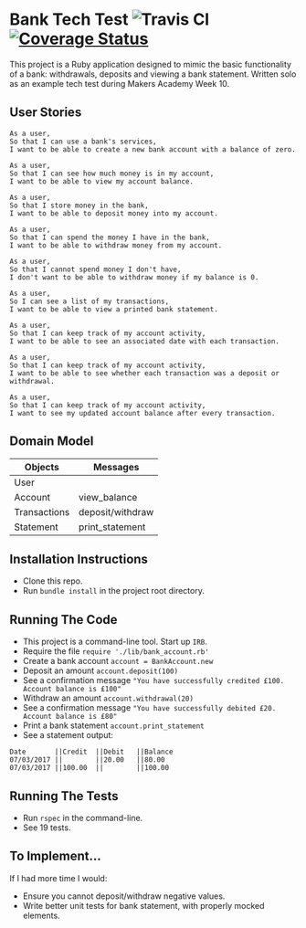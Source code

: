 # Bank Tech Test ![Travis CI](https://travis-ci.org/tamarlehmann/bank-tech-test.svg?branch=master) [![Coverage Status](https://coveralls.io/repos/github/tamarlehmann/bank-tech-test/badge.svg?branch=master)](https://coveralls.io/github/tamarlehmann/bank-tech-test?branch=master)

This project is a Ruby application designed to mimic the basic functionality of a bank: withdrawals, deposits and viewing a bank statement. Written solo as an example tech test during Makers Academy Week 10.

## User Stories

```
As a user,
So that I can use a bank's services,
I want to be able to create a new bank account with a balance of zero.

As a user,
So that I can see how much money is in my account,
I want to be able to view my account balance.

As a user,
So that I store money in the bank,
I want to be able to deposit money into my account.

As a user,
So that I can spend the money I have in the bank,
I want to be able to withdraw money from my account.

As a user,
So that I cannot spend money I don't have,
I don't want to be able to withdraw money if my balance is 0.

As a user,
So I can see a list of my transactions,
I want to be able to view a printed bank statement.

As a user,
So that I can keep track of my account activity,
I want to be able to see an associated date with each transaction.

As a user,
So that I can keep track of my account activity,
I want to be able to see whether each transaction was a deposit or withdrawal.

As a user,
So that I can keep track of my account activity,
I want to see my updated account balance after every transaction.
```

## Domain Model

| Objects | Messages |
| -------- | -------- |
| User     |          |
| Account | view_balance |
| Transactions | deposit/withdraw |
| Statement | print_statement|


## Installation Instructions

* Clone this repo.
* Run `bundle install` in the project root directory.

## Running The Code

* This project is a command-line tool. Start up `IRB`.
* Require the file `require './lib/bank_account.rb'`
* Create a bank account `account = BankAccount.new`
* Deposit an amount `account.deposit(100)`
* See a confirmation message `"You have successfully credited £100. Account balance is £100"`
* Withdraw an amount `account.withdrawal(20)`
* See a confirmation message `"You have successfully debited £20. Account balance is £80"`
* Print a bank statement `account.print_statement`
* See a statement output:
```
Date       ||Credit  ||Debit   ||Balance
07/03/2017 ||        ||20.00   ||80.00   
07/03/2017 ||100.00  ||        ||100.00
```

## Running The Tests

* Run `rspec` in the command-line.
* See 19 tests.

## To Implement...

If I had more time I would:
  - Ensure you cannot deposit/withdraw negative values.
  - Write better unit tests for bank statement, with properly mocked elements.
